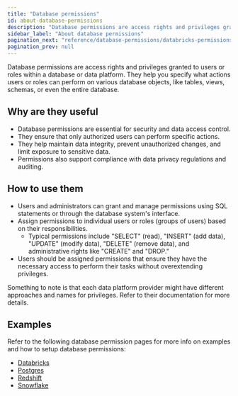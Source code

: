 ```yaml
---
title: "Database permissions"
id: about-database-permissions
description: "Database permissions are access rights and privileges granted to users or roles within a database management system."
sidebar_label: "About database permissions"
pagination_next: "reference/database-permissions/databricks-permissions"
pagination_prev: null
---
```


Database permissions are access rights and privileges granted to users or roles within a database or data platform. They help you specify what actions users or roles can perform on various database objects, like tables, views, schemas, or even the entire database.


## Why are they useful

- Database permissions are essential for security and data access control.
- They ensure that only authorized users can perform specific actions.
- They help maintain data integrity, prevent unauthorized changes, and limit exposure to sensitive data.
- Permissions also support compliance with data privacy regulations and auditing.

## How to use them

- Users and administrators can grant and manage permissions using SQL statements or through the database system's interface.
- Assign permissions to individual users or roles (groups of users) based on their responsibilities.
  - Typical permissions include "SELECT" (read), "INSERT" (add data), "UPDATE" (modify data), "DELETE" (remove data), and administrative rights like "CREATE" and "DROP."
- Users should be assigned permissions that ensure they have the necessary access to perform their tasks without overextending privileges.

Something to note is that each data platform provider might have different approaches and names for privileges. Refer to their documentation for more details.
## Examples

Refer to the following database permission pages for more info on examples and how to setup database permissions:

- [Databricks](/reference/database-permissions/databricks-permissions)
- [Postgres](/reference/database-permissions/postgres-permissions)
- [Redshift](/reference/database-permissions/redshift-permissions)
- [Snowflake](/reference/database-permissions/snowflake-permissions)

